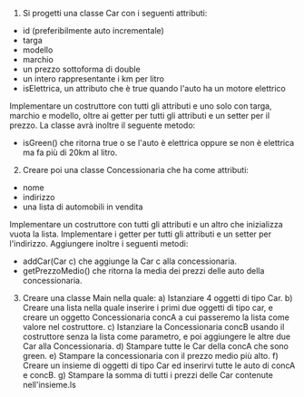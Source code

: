 1) Si progetti una classe Car con i seguenti attributi:
- id (preferibilmente auto incrementale)
- targa
- modello
- marchio
- un prezzo sottoforma di double
- un intero rappresentante i km per litro
- isElettrica, un attributo che è true quando l'auto ha un motore elettrico

Implementare un costruttore con tutti gli attributi e uno solo con targa, marchio e modello,
oltre ai getter per tutti gli attributi e un setter per il prezzo.
La classe avrà inoltre il seguente metodo:
- isGreen() che ritorna true o se l'auto è elettrica oppure se non è elettrica ma fa più di 20km
  al litro.

2) Creare poi una classe Concessionaria che ha come attributi:
- nome
- indirizzo
- una lista di automobili in vendita

Implementare un costruttore con tutti gli attributi e un altro che inizializza vuota la lista.
Implementare i getter per tutti gli attributi e un setter per l'indirizzo. Aggiungere inoltre i seguenti
metodi:
- addCar(Car c) che aggiunge la Car c alla concessionaria.
- getPrezzoMedio() che ritorna la media dei prezzi delle auto della concessionaria.

3) Creare una classe Main nella quale:
   a) Istanziare 4 oggetti di tipo Car.
   b) Creare una lista nella quale inserire i primi due oggetti di tipo car, e creare un oggetto Concessionaria
   concA a cui passeremo la lista come valore nel costruttore.
   c) Istanziare la Concessionaria concB usando il costruttore senza la lista come parametro, e poi aggiungere
   le altre due Car alla Concessionaria.
   d) Stampare tutte le Car della concA che sono green.
   e) Stampare la concessionaria con il prezzo medio più alto.
   f) Creare un insieme di oggetti di tipo Car ed inserirvi tutte le auto di concA e concB.
   g) Stampare la somma di tutti i prezzi delle Car contenute nell'insieme.ls